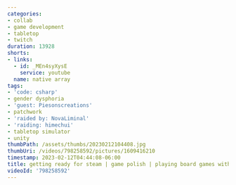 ```yaml
---
categories:
- collab
- game development
- tabletop
- twitch
duration: 13928
shorts:
- links:
  - id: _MEn4syXysE
    service: youtube
  name: native array
tags:
- 'code: csharp'
- gender dysphoria
- 'guest: Piesonscreations'
- patchwork
- 'raided by: NovaLiminal'
- 'raiding: himechui'
- tabletop simulator
- unity
thumbPath: /assets/thumbs/20230212104408.jpg
thumbUri: /videos/798258592/pictures/1609416210
timestamp: 2023-02-12T04:44:08-06:00
title: getting ready for steam | game polish | playing board games with friends
videoId: '798258592'
---
```

